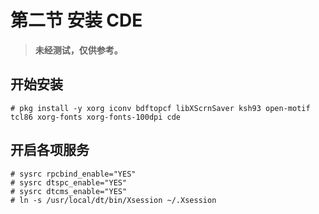 # 第二节 安装 CDE

>**未经测试，仅供参考。**


## 开始安装

```
# pkg install -y xorg iconv bdftopcf libXScrnSaver ksh93 open-motif tcl86 xorg-fonts xorg-fonts-100dpi cde
```

## 开启各项服务

```
# sysrc rpcbind_enable="YES"
# sysrc dtspc_enable="YES"
# sysrc dtcms_enable="YES"
# ln -s /usr/local/dt/bin/Xsession ~/.Xsession 
```
